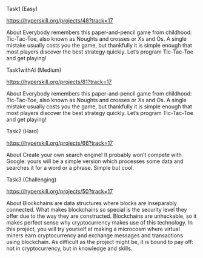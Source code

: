 Task1 (Easy)

https://hyperskill.org/projects/48?track=17

About
Everybody remembers this paper-and-pencil game from childhood: Tic-Tac-Toe, also 
known as Noughts and crosses or Xs and Os. A single mistake usually costs you 
the game, but thankfully it is simple enough that most players discover the best 
strategy quickly. Let’s program Tic-Tac-Toe and get playing!

Task1withAI (Medium)

https://hyperskill.org/projects/81?track=17

About
Everybody remembers this paper-and-pencil game from childhood: 
Tic-Tac-Toe, also known as Noughts and crosses or Xs and Os. 
A single mistake usually costs you the game, but thankfully it is simple 
enough that most players discover the best strategy quickly. Let’s program 
Tic-Tac-Toe and get playing!

Task2 (Hard)

https://hyperskill.org/projects/66?track=17

About
Create your own search engine! It probably won’t compete with Google: yours 
will be a simple version which processes some data and searches it for a word or 
a phrase. Simple but cool.

Task3 (Challenging) 

https://hyperskill.org/projects/50?track=17

About
Blockchains are data structures where blocks are inseparably connected. What 
makes blockchains so special is the security level they offer due to the way 
they are constructed. Blockchains are unhackable, so it makes perfect sense 
why cryptocurrency makes use of this technology. In this project, you will try 
yourself at making a microcosm where virtual miners earn cryptocurrency and 
exchange messages and transactions using blockchain. As difficult as the project 
might be, it is bound to pay off: not in cryptocurrency, but in knowledge and 
skills.